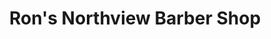 ---
title: "Ron's Northview Barber Shop"
url: /north-ridgeville/rons-northview-barber-shop/
shop: hairdresser
---